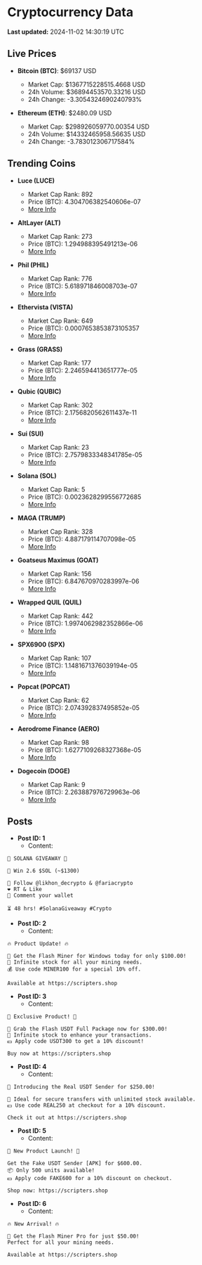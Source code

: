 # Cryptocurrency Data

**Last updated:** 2024-11-02 14:30:19 UTC

## Live Prices
- **Bitcoin (BTC)**: $69137 USD
  - Market Cap: $1367715228515.4668 USD
  - 24h Volume: $36894453570.33216 USD
  - 24h Change: -3.3054324690240793%

- **Ethereum (ETH)**: $2480.09 USD
  - Market Cap: $298926059770.00354 USD
  - 24h Volume: $14332465958.56635 USD
  - 24h Change: -3.783012306717584%

## Trending Coins
- **Luce (LUCE)**
  - Market Cap Rank: 892
  - Price (BTC): 4.304706382540606e-07
  - [More Info](https://www.coingecko.com/en/coins/luce)

- **AltLayer (ALT)**
  - Market Cap Rank: 273
  - Price (BTC): 1.294988395491213e-06
  - [More Info](https://www.coingecko.com/en/coins/altlayer)

- **Phil (PHIL)**
  - Market Cap Rank: 776
  - Price (BTC): 5.618971846008703e-07
  - [More Info](https://www.coingecko.com/en/coins/phil)

- **Ethervista (VISTA)**
  - Market Cap Rank: 649
  - Price (BTC): 0.0007653853873105357
  - [More Info](https://www.coingecko.com/en/coins/ethervista)

- **Grass (GRASS)**
  - Market Cap Rank: 177
  - Price (BTC): 2.246594413651777e-05
  - [More Info](https://www.coingecko.com/en/coins/grass)

- **Qubic (QUBIC)**
  - Market Cap Rank: 302
  - Price (BTC): 2.1756820562611437e-11
  - [More Info](https://www.coingecko.com/en/coins/qubic)

- **Sui (SUI)**
  - Market Cap Rank: 23
  - Price (BTC): 2.7579833348341785e-05
  - [More Info](https://www.coingecko.com/en/coins/sui)

- **Solana (SOL)**
  - Market Cap Rank: 5
  - Price (BTC): 0.0023628299556772685
  - [More Info](https://www.coingecko.com/en/coins/solana)

- **MAGA (TRUMP)**
  - Market Cap Rank: 328
  - Price (BTC): 4.887179114707098e-05
  - [More Info](https://www.coingecko.com/en/coins/maga)

- **Goatseus Maximus (GOAT)**
  - Market Cap Rank: 156
  - Price (BTC): 6.847670970283997e-06
  - [More Info](https://www.coingecko.com/en/coins/goatseus-maximus)

- **Wrapped QUIL (QUIL)**
  - Market Cap Rank: 442
  - Price (BTC): 1.9974062982352866e-06
  - [More Info](https://www.coingecko.com/en/coins/wrapped-quil)

- **SPX6900 (SPX)**
  - Market Cap Rank: 107
  - Price (BTC): 1.1481671376039194e-05
  - [More Info](https://www.coingecko.com/en/coins/spx6900)

- **Popcat (POPCAT)**
  - Market Cap Rank: 62
  - Price (BTC): 2.074392837495852e-05
  - [More Info](https://www.coingecko.com/en/coins/popcat)

- **Aerodrome Finance (AERO)**
  - Market Cap Rank: 98
  - Price (BTC): 1.6277109268327368e-05
  - [More Info](https://www.coingecko.com/en/coins/aerodrome-finance)

- **Dogecoin (DOGE)**
  - Market Cap Rank: 9
  - Price (BTC): 2.263887976729963e-06
  - [More Info](https://www.coingecko.com/en/coins/dogecoin)

## Posts
- **Post ID: 1**
  - Content:
```
🚀 SOLANA GIVEAWAY 🚀

🎁 Win 2.6 $SOL (~$1300)

🤝 Follow @likhon_decrypto & @fariacrypto
❤️ RT & Like
💬 Comment your wallet

⏳ 48 hrs! #SolanaGiveaway #Crypto
```

- **Post ID: 2**
  - Content:
```
🔥 Product Update! 🔥

🚀 Get the Flash Miner for Windows today for only $100.00!
🔋 Infinite stock for all your mining needs.
💰 Use code MINER100 for a special 10% off.

Available at https://scripters.shop
```

- **Post ID: 3**
  - Content:
```
🎁 Exclusive Product! 🎁

💸 Grab the Flash USDT Full Package now for $300.00!
🎉 Infinite stock to enhance your transactions.
💵 Apply code USDT300 to get a 10% discount!

Buy now at https://scripters.shop
```

- **Post ID: 4**
  - Content:
```
💎 Introducing the Real USDT Sender for $250.00!

💼 Ideal for secure transfers with unlimited stock available.
💵 Use code REAL250 at checkout for a 10% discount.

Check it out at https://scripters.shop
```

- **Post ID: 5**
  - Content:
```
🚀 New Product Launch! 🚀

Get the Fake USDT Sender [APK] for $600.00.
📦 Only 500 units available!
💵 Apply code FAKE600 for a 10% discount on checkout.

Shop now: https://scripters.shop
```

- **Post ID: 6**
  - Content:
```
🔥 New Arrival! 🔥

💸 Get the Flash Miner Pro for just $50.00!
Perfect for all your mining needs.

Available at https://scripters.shop
```

